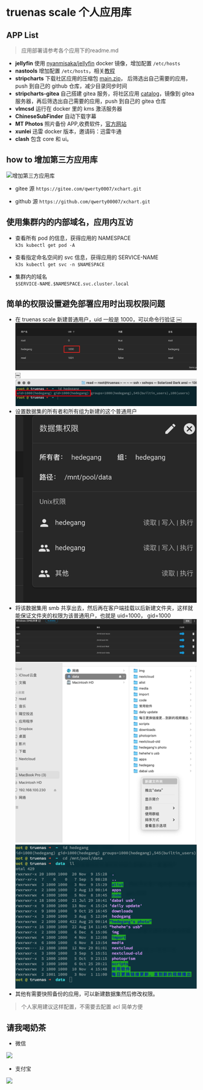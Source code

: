 # truenas scale 个人应用库

## APP List

> 应用部署请参考各个应用下的readme.md

- **jellyfin** 使用 [nyanmisaka/jellyfin](https://hub.docker.com/r/nyanmisaka/jellyfin) docker 镜像，增加配置 `/etc/hosts`
- **nastools** 增加配置 `/etc/hosts`，相关[教程](https://gitee.com/qwerty0007/xchart/blob/main/stable/nastools/readme.md)
- **stripcharts** 下载社区应用的压缩包 [main.zip](https://github.com/truecharts/catalog/archive/refs/heads/main.zip)， 后筛选出自己需要的应用，push 到自己的 github 仓库，减少目录同步时间
- **stripcharts-gitea** 自己搭建 gitea 服务，将社区应用 [catalog](https://github.com/truecharts/catalog.git)，镜像到 gitea 服务器，再后筛选出自己需要的应用，push 到自己的 gitea 仓库
- **vlmcsd** 运行在 docker 里的 kms 激活服务器
- **ChineseSubFinder** 自动下载字幕
- **MT Photos** 照片备份 APP,收费软件，[官方网站](https://mtmt.tech/)
- **xunlei** 迅雷 docker 版本，邀请码：迅雷牛通
- **clash** 包含 core 和 ui。

## how to 增加第三方应用库

![增加第三方应用库](https://gitee.com/qwerty0007/xchart/raw/main/assets/add.png)

- gitee 源
  `https://gitee.com/qwerty0007/xchart.git`

- github 源
  `https://github.com/qwerty00007/xchart.git`

## 使用集群内的内部域名，应用内互访

- 查看所有 pod 的信息，获得应用的 NAMESPACE<br>`k3s kubectl get pod -A` 

- 查看指定命名空间的 svc 信息，获得应用的 SERVICE-NAME<br>`k3s kubectl get svc -n $NAMESPACE`

- 集群内的域名<br>`$SERVICE-NAME.$NAMESPACE.svc.cluster.local`

## 简单的权限设置避免部署应用时出现权限问题

- 在 truenas scale 新建普通用户，uid 一般是 1000，可以命令行验证
  ￼![图片](assets/IMG_16.jpg)
  ￼![图片](assets/IMG_17.jpg)
- 设置数据集的所有者和所有组为新建的这个普通用户
  ![图片](assets/IMG_18.png)
- 将该数据集用 smb 共享出去，然后再在客户端挂载以后新建文件夹，这样就能保证文件夹的权限为该普通用户，也就是 uid=1000， gid=1000
  ![图片](assets/IMG_19.png)
  ![图片](assets/IMG_20.png)
  ![图片](assets/IMG_21.png)
- 其他有需要快照备份的应用，可以新建数据集然后修改权限。

> 个人家用建议这样配置，不需要去配置 acl 简单方便


## 请我喝奶茶
- 微信

![](https://gitee.com/qwerty0007/xchart/raw/main/assets/wechat.jpg)

- 支付宝

![](https://gitee.com/qwerty0007/xchart/raw/main/assets/alipay.jpg)